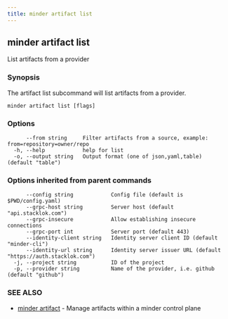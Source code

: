 ```yaml
---
title: minder artifact list
---
```

## minder artifact list

List artifacts from a provider

### Synopsis

The artifact list subcommand will list artifacts from a provider.

```
minder artifact list [flags]
```

### Options

```
      --from string     Filter artifacts from a source, example: from=repository=owner/repo
  -h, --help            help for list
  -o, --output string   Output format (one of json,yaml,table) (default "table")
```

### Options inherited from parent commands

```
      --config string            Config file (default is $PWD/config.yaml)
      --grpc-host string         Server host (default "api.stacklok.com")
      --grpc-insecure            Allow establishing insecure connections
      --grpc-port int            Server port (default 443)
      --identity-client string   Identity server client ID (default "minder-cli")
      --identity-url string      Identity server issuer URL (default "https://auth.stacklok.com")
  -j, --project string           ID of the project
  -p, --provider string          Name of the provider, i.e. github (default "github")
```

### SEE ALSO

* [minder artifact](minder_artifact.md)	 - Manage artifacts within a minder control plane


